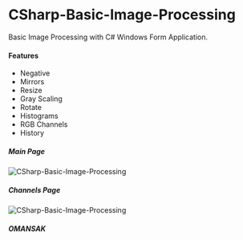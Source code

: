 # CSharp-Basic-Image-Processing
Basic Image Processing with C# Windows Form Application.
#### Features
* Negative
* Mirrors
* Resize
* Gray Scaling
* Rotate
* Histograms
* RGB Channels
* History
##### Main Page
![CSharp-Basic-Image-Processing](https://github.com/omansak/CSharp-Basic-Image-Processing/blob/master/Images/Main.PNG "Main")
##### Channels Page
![CSharp-Basic-Image-Processing](https://github.com/omansak/CSharp-Basic-Image-Processing/blob/master/Images/Channels.PNG "Channels")

##### OMANSAK
